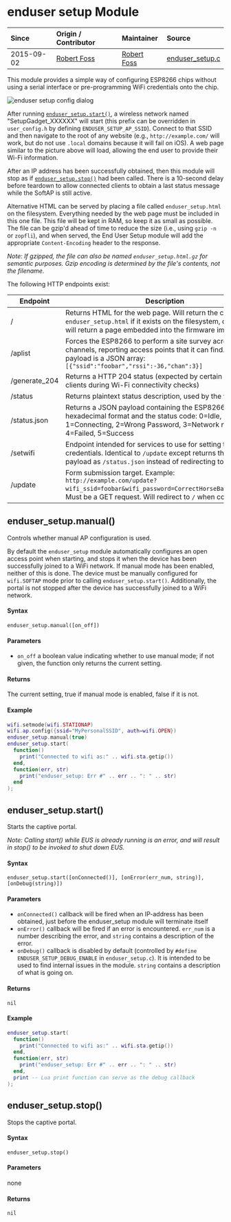 # enduser setup Module
| Since  | Origin / Contributor  | Maintainer  | Source  |
| :----- | :-------------------- | :---------- | :------ |
| 2015-09-02 | [Robert Foss](https://github.com/robertfoss) | [Robert Foss](https://github.com/robertfoss) | [enduser_setup.c](../../app/modules/enduser_setup.c)|

This module provides a simple way of configuring ESP8266 chips without using a serial interface or pre-programming WiFi credentials onto the chip.

![enduser setup config dialog](../img/enduser-setup.jpg "enduser setup config dialog")

After running [`enduser_setup.start()`](#enduser_setupstart), a wireless network named "SetupGadget_XXXXXX" will start (this prefix can be overridden in `user_config.h` by defining 
`ENDUSER_SETUP_AP_SSID`). Connect to that SSID and then navigate to the root
of any website (e.g., `http://example.com/` will work, but do not use `.local` domains because it will fail on iOS). A web page similar to the picture above will load, allowing the 
end user to provide their Wi-Fi information.

After an IP address has been successfully obtained, then this module will stop as if [`enduser_setup.stop()`](#enduser_setupstop) had been called. There is a 10-second delay before
teardown to allow connected clients to obtain a last status message while the SoftAP is still active.

Alternative HTML can be served by placing a file called `enduser_setup.html` on the filesystem. Everything needed by the web page must be included in this one file. This file will be kept 
in RAM, so keep it as small as possible. The file can be gzip'd ahead of time to reduce the size (i.e., using `gzip -n` or `zopfli`), and when served, the End User Setup module will add 
the appropriate `Content-Encoding` header to the response. 

*Note: If gzipped, the file can also be named `enduser_setup.html.gz` for semantic purposes. Gzip encoding is determined by the file's contents, not the filename.*

The following HTTP endpoints exist:

|Endpoint|Description|
|--------|-----------|
|/|Returns HTML for the web page. Will return the contents of `enduser_setup.html` if it exists on the filesystem, otherwise will return a page embedded into the firmware image.|
|/aplist|Forces the ESP8266 to perform a site survey across all channels, reporting access points that it can find. Return payload is a JSON array: `[{"ssid":"foobar","rssi":-36,"chan":3}]`|
|/generate_204|Returns a HTTP 204 status (expected by certain Android clients during Wi-Fi connectivity checks)|
|/status|Returns plaintext status description, used by the web page|
|/status.json|Returns a JSON payload containing the ESP8266's chip id in hexadecimal format and the status code: 0=Idle, 1=Connecting, 2=Wrong Password, 3=Network not Found, 4=Failed, 5=Success|
|/setwifi|Endpoint intended for services to use for setting the wifi credentials. Identical to `/update` except returns the same payload as `/status.json` instead of redirecting to `/`.|
|/update|Form submission target. Example: `http://example.com/update?wifi_ssid=foobar&wifi_password=CorrectHorseBatteryStaple`. Must be a GET request. Will redirect to `/` when complete. |


## enduser_setup.manual()

Controls whether manual AP configuration is used.

By default the `enduser_setup` module automatically configures an open access point when starting, and stops it when the device has been successfully joined to a WiFi network. If manual mode has been enabled, neither of this is done. The device must be manually configured for `wifi.SOFTAP` mode prior to calling `enduser_setup.start()`. Additionally, the portal is not stopped after the device has successfully joined to a WiFi network.


#### Syntax
`enduser_setup.manual([on_off])`

#### Parameters
  - `on_off` a boolean value indicating whether to use manual mode; if not given, the function only returns the current setting.

#### Returns
The current setting, true if manual mode is enabled, false if it is not.

#### Example
```lua
wifi.setmode(wifi.STATIONAP)
wifi.ap.config({ssid="MyPersonalSSID", auth=wifi.OPEN})
enduser_setup.manual(true)
enduser_setup.start(
  function()
    print("Connected to wifi as:" .. wifi.sta.getip())
  end,
  function(err, str)
    print("enduser_setup: Err #" .. err .. ": " .. str)
  end
);
```

## enduser_setup.start()

Starts the captive portal. 

*Note: Calling start() while EUS is already running is an error, and will result in stop() to be invoked to shut down EUS.*

#### Syntax
`enduser_setup.start([onConnected()], [onError(err_num, string)], [onDebug(string)])`

#### Parameters
 - `onConnected()` callback will be fired when an IP-address has been obtained, just before the enduser_setup module will terminate itself
 - `onError()` callback will be fired if an error is encountered. `err_num` is a number describing the error, and `string` contains a description of the error.
 - `onDebug()` callback is disabled by default (controlled by `#define ENDUSER_SETUP_DEBUG_ENABLE` in `enduser_setup.c`). It is intended to be used to find internal issues in the module. `string` contains a description of what is going on.

#### Returns
`nil`

#### Example
```lua
enduser_setup.start(
  function()
    print("Connected to wifi as:" .. wifi.sta.getip())
  end,
  function(err, str)
    print("enduser_setup: Err #" .. err .. ": " .. str)
  end,
  print -- Lua print function can serve as the debug callback
);
```

## enduser_setup.stop()

Stops the captive portal.

#### Syntax
`enduser_setup.stop()`

#### Parameters
none

#### Returns
`nil`
